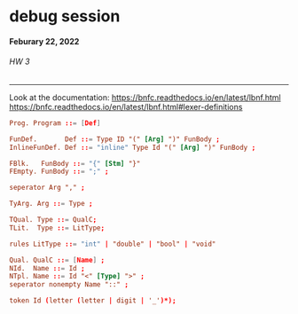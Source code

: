 # debug session
#### Feburary 22, 2022
###### HW 3
---
Look at the documentation:
https://bnfc.readthedocs.io/en/latest/lbnf.html
https://bnfc.readthedocs.io/en/latest/lbnf.html#lexer-definitions


```cf
Prog. Program ::= [Def]

FunDef.       Def ::= Type ID "(" [Arg] ")" FunBody ;
InlineFunDef. Def ::= "inline" Type Id "(" [Arg] ")" FunBody ;

FBlk.   FunBody ::= "{" [Stm] "}"
FEmpty. FunBody ::= ";" ;

seperator Arg "," ;

TyArg. Arg ::= Type ;

TQual. Type ::= QualC;
TLit.  Type ::= LitType;

rules LitType ::= "int" | "double" | "bool" | "void"

Qual. QualC ::= [Name] ;
NId.  Name ::= Id ;
NTpl. Name ::= Id "<" [Type] ">" ;
seperator nonempty Name "::" ;

token Id (letter (letter | digit | '_')*);
```

